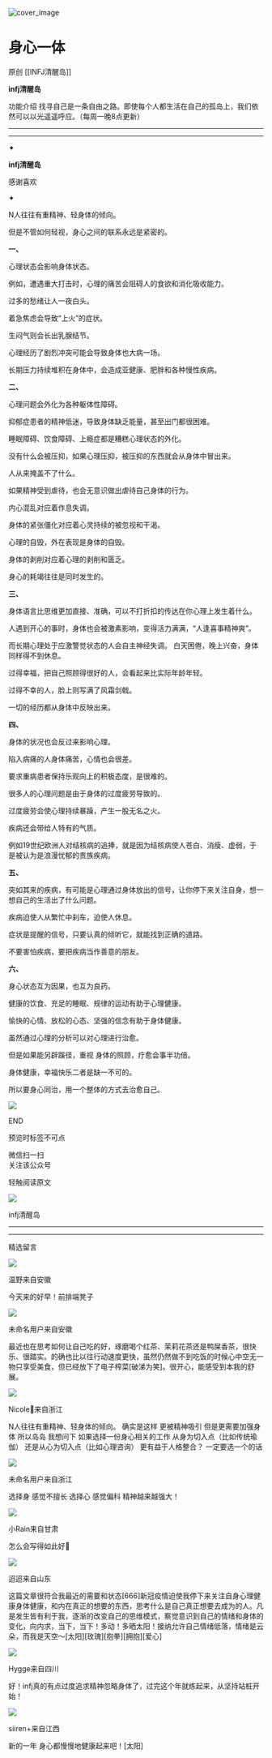 ![cover_image](https://mmbiz.qpic.cn/sz_mmbiz_jpg/DZCdtia4bJxrMmO2WZH5fEOdhMNCynsciaWrPfCjFxmMCddia0yDgBsIYcYx8O2EBxBm3f0KicjG9No6Apz6ic5w99g/0?wx_fmt=jpeg)

#  身心一体

原创  [[INFJ清醒岛]]  

**infj清醒岛**



功能介绍  找寻自己是一条自由之路。即使每个人都生活在自己的孤岛上，我们依然可以以光遥遥呼应。（每周一晚8点更新）

__ __

__ _ _

✦

  

**infj清醒岛**

感谢喜欢

✦

  

N人往往有重精神、轻身体的倾向。

但是不管如何轻视，身心之间的联系永远是紧密的。

**一、**

心理状态会影响身体状态。

例如，遭遇重大打击时，心理的痛苦会阻碍人的食欲和消化吸收能力。

过多的愁绪让人一夜白头。

着急焦虑会导致“上火”的症状。

生闷气则会长出乳腺结节。

心理经历了剧烈冲突可能会导致身体也大病一场。

长期压力持续堆积在身体中，会造成亚健康、肥胖和各种慢性疾病。

**二、**

心理问题会外化为各种躯体性障碍。

抑郁症患者的精神低迷，导致身体缺乏能量，甚至出门都很困难。

睡眠障碍、饮食障碍、上瘾症都是糟糕心理状态的外化。

没有什么会被压抑，如果心理压抑，被压抑的东西就会从身体中冒出来。

人从来掩盖不了什么。

如果精神受到虐待，也会无意识做出虐待自己身体的行为。

内心混乱对应着作息失调。

身体的紧张僵化对应着心灵持续的被忽视和干渴。

心理的自毁，外在表现是身体的自毁。

身体的剥削对应着心理的剥削和匮乏。

身心的耗竭往往是同时发生的。

**三、**

身体语言比思维更加直接、准确，可以不打折扣的传达在你心理上发生着什么。

人遇到开心的事时，身体也会被激素影响，变得活力满满，“人逢喜事精神爽”。

而长期心理处于应激警觉状态的人会自主神经失调。  白天困倦，晚上兴奋，身体同样得不到休息。

过得幸福，把自己照顾得很好的人，会看起来比实际年龄年轻。

过得不幸的人，脸上则写满了风霜剑戟。

一切的经历都从身体中反映出来。

**四、**

身体的状况也会反过来影响心理。

陷入病痛的人身体痛苦，心情也会很差。

要求重病患者保持乐观向上的积极态度，是很难的。

很多人的心理问题是由于身体的过度疲劳导致的。

过度疲劳会使心理持续暴躁，产生一股无名之火。

疾病还会带给人特有的气质。

例如19世纪欧洲人对结核病的追捧，就是因为结核病使人苍白、消瘦、虚弱，于是被认为是浪漫忧郁的贵族疾病。

**五、**

突如其来的疾病，有可能是心理通过身体放出的信号，让你停下来关注自身，想一想自己的生活出了什么问题。

疾病迫使人从繁忙中刹车，迫使人休息。

症状是提醒的信号，只要认真的倾听它，就能找到正确的道路。

不要害怕疾病，要把疾病当作善意的朋友。

**六、**

身心状态互为因果，也互为良药。

健康的饮食、充足的睡眠、规律的运动有助于心理健康。

愉快的心情、放松的心态、坚强的信念有助于身体健康。

虽然通过心理的分析可以对心理进行治愈。

但是如果能另辟蹊径，重视  身体的照顾，疗愈会事半功倍。

身体健康，幸福快乐二者是缺一不可的。

所以要身心同治，用一个整体的方式去治愈自己。

  

![](https://mmbiz.qpic.cn/mmbiz_gif/7FiadXCUBpqt43ySAFleQonQAWQDMwvCPOiaiaFlUYSG8ibicVqc4d5rBa4niaAWr9DmauJ43FCich2gaNDU6PiaKZQf6w/640?wx_fmt=gif)

END  

预览时标签不可点

微信扫一扫  
关注该公众号



轻触阅读原文

![](http://mmbiz.qpic.cn/mmbiz_png/DZCdtia4bJxpcRrqEcIicNn7icChObS1Eqm6u2hlN1LGAHvlMHZg6O2a3A47KdeC6IqvVTuryNZQpDFQ1LX3JvT9w/0?wx_fmt=png)

infj清醒岛







****



****





精选留言

![](http://mmsns.qpic.cn/mmsns/iaxNB5XaibCeLTYWIUGCYm7cS1kFxTx4ibUSEBZJ6VnOdXPDItJ9PaGRg/0)

温野来自安徽

今天来的好早！前排端凳子

![](http://mmsns.qpic.cn/mmsns/iaxNB5XaibCeLTYWIUGCYm7cS1kFxTx4ibUSEBZJ6VnOdXPDItJ9PaGRg/0)

未命名用户来自安徽

最近也在思考如何让自己吃的好，琢磨喝个红茶、茉莉花茶还是鸭屎香茶，很快乐、很踏实。的确也比以往行动速度更快，虽然仍然做不到吃饭的时候心中空无一物只享受美食，但已经放下了电子榨菜[破涕为笑]。很开心，能感受到本我的舒展。

![](http://mmsns.qpic.cn/mmsns/iaxNB5XaibCeLTYWIUGCYm7cS1kFxTx4ibUSEBZJ6VnOdXPDItJ9PaGRg/0)

Nicole🎈来自浙江

N人往往有重精神、轻身体的倾向。 确实是这样 更被精神吸引 但是更需要加强身体 所以岛岛 我想问下 如果选择一份身心相关的工作 从身为切入点（比如传统瑜伽）
还是从心为切入点（比如心理咨询） 更有益于人格整合？ 一定要选一个的话

![](http://mmsns.qpic.cn/mmsns/iaxNB5XaibCeLTYWIUGCYm7cS1kFxTx4ibUSEBZJ6VnOdXPDItJ9PaGRg/0)

未命名用户来自浙江

选择身 感觉不擅长 选择心 感觉偏科 精神越来越强大！

![](http://mmsns.qpic.cn/mmsns/iaxNB5XaibCeLTYWIUGCYm7cS1kFxTx4ibUSEBZJ6VnOdXPDItJ9PaGRg/0)

小Rain来自甘肃

怎么会写得如此好🥲

![](http://mmsns.qpic.cn/mmsns/iaxNB5XaibCeLTYWIUGCYm7cS1kFxTx4ibUSEBZJ6VnOdXPDItJ9PaGRg/0)

迢迢来自山东

这篇文章很符合我最近的需要和状态[666]新冠疫情迫使我停下来关注自身心理健康身体健康，和内在真正的想要的东西，思考什么是自己真正想要去成为的人。凡是发生皆有利于我，逐渐的改变自己的思维模式，察觉意识到自己的情绪和身体的变化，向内求，当下，当下！多动！多晒太阳！接纳允许自己情绪低落，情绪是云朵，而我是天空～[太阳][玫瑰][抱拳][拥抱][爱心]

![](http://mmsns.qpic.cn/mmsns/iaxNB5XaibCeLTYWIUGCYm7cS1kFxTx4ibUSEBZJ6VnOdXPDItJ9PaGRg/0)

Hygge来自四川

好！infj真的有点过度追求精神忽略身体了，过完这个年就练起来，从坚持站桩开始！

![](http://mmsns.qpic.cn/mmsns/iaxNB5XaibCeLTYWIUGCYm7cS1kFxTx4ibUSEBZJ6VnOdXPDItJ9PaGRg/0)

siiren+来自江西

新的一年 身心都慢慢地健康起来吧！[太阳]

